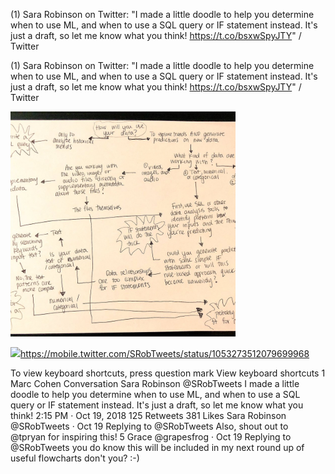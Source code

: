 (1) Sara Robinson on Twitter: "I made a little doodle to help you determine when to use ML, and when to use a SQL query or IF statement instead. It's just a draft, so let me know what you think! https://t.co/bsxwSpyJTY" / Twitter

(1) Sara Robinson on Twitter: "I made a little doodle to help you determine when to use ML, and when to use a SQL query or IF statement instead. It's just a draft, so let me know what you think! https://t.co/bsxwSpyJTY" / Twitter

![](../_resources/4793bad39433d5a3ddc0a5a4488fb4a9.png)

![](../_resources/eb747a1bc5eb2314b4a02b00acbf5e3e.png)https://mobile.twitter.com/SRobTweets/status/1053273512079699968

To view keyboard shortcuts, press question mark View keyboard shortcuts 1 Marc Cohen Conversation Sara Robinson @SRobTweets I made a little doodle to help you determine when to use ML, and when to use a SQL query or IF statement instead. It's just a draft, so let me know what you think! 2:15 PM · Oct 19, 2018 125 Retweets 381 Likes Sara Robinson @SRobTweets · Oct 19 Replying to @SRobTweets Also, shout out to @tpryan for inspiring this! 5 Grace @grapesfrog · Oct 19 Replying to @SRobTweets you do know this will be included in my next round up of useful flowcharts don't you? :-)